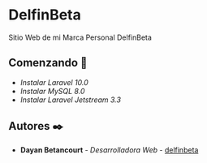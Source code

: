 # DelfinBeta

Sitio Web de mi Marca Personal DelfinBeta

## Comenzando 🚀

* _Instalar Laravel 10.0_
* _Instalar MySQL 8.0_
* _Instalar Laravel Jetstream 3.3_

## Autores ✒️

* **Dayan Betancourt** - *Desarrolladora Web* - [delfinbeta](https://github.com/delfinbeta)
